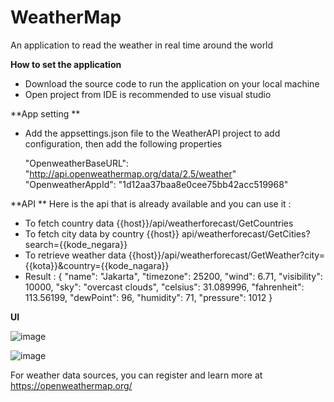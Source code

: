 # WeatherMap


An application to read the weather in real time around the world


**How to set the application**

- Download the source code to run the application on your local machine
- Open project from IDE is recommended to use visual studio

**App setting **
- Add the appsettings.json file to the WeatherAPI project to add configuration, then add the following properties

   "OpenweatherBaseURL": "http://api.openweathermap.org/data/2.5/weather"
   "OpenweatherAppId": "1d12aa37baa8e0cee75bb42acc519968"
  
  
 **API **
 Here is the api that is already available and you can use it :
 - To fetch country data {{host}}/api/weatherforecast/GetCountries
 - To fetch city data by country {{host}} api/weatherforecast/GetCities?search={{kode_negara}}
 - To retrieve weather data {{host}}/api/weatherforecast/GetWeather?city={{kota}}&country={{kode_nagara}}
 - Result :
  {
    "name": "Jakarta",
    "timezone": 25200,
    "wind": 6.71,
    "visibility": 10000,
    "sky": "overcast clouds",
    "celsius": 31.089996,
    "fahrenheit": 113.56199,
    "dewPoint": 96,
    "humidity": 71,
    "pressure": 1012
}

**UI**

![image](https://user-images.githubusercontent.com/13058978/224521627-e6f6dd06-df34-45b0-af35-020396e8790d.png)

![image](https://user-images.githubusercontent.com/13058978/224521643-fb346690-7f81-4eb3-b428-70d8ecc26c0e.png)



For weather data sources, you can register and learn more at https://openweathermap.org/


